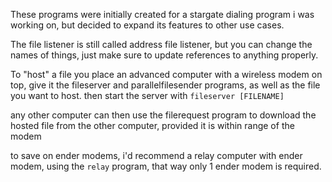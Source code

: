 These programs were initially created for a stargate dialing program i was working on, but decided to expand its features to other use cases.

The file listener is still called address file listener, but you can change the names of things, just make sure to update references to anything properly.

To "host" a file you place an advanced computer with a wireless modem on top, give it the fileserver and parallelfilesender programs, as well as the file you want to host.
then start the server with `fileserver [FILENAME]`

any other computer can then use the filerequest program to download the hosted file from the other computer, provided it is within range of the modem

to save on ender modems, i'd recommend a relay computer with ender modem, using the `relay` program, that way only 1 ender modem is required.
